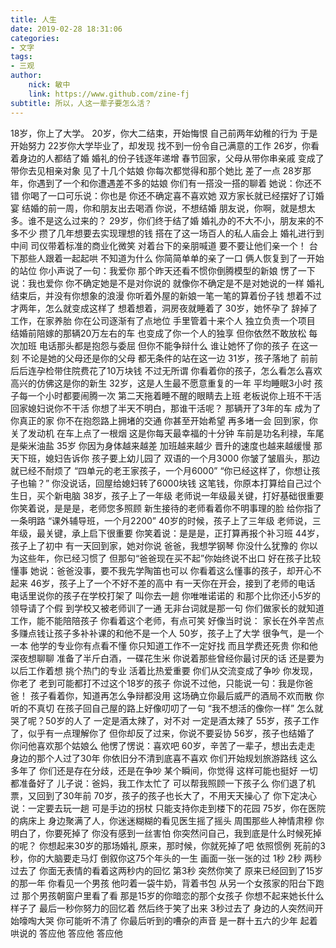 ```yaml
---
title: 人生
date: 2019-02-28 18:31:06
categories: 
- 文字
tags:
- 三观
author:
    nick: 敏中
    link: https://www.github.com/zine-fj
subtitle: 所以，人这一辈子要怎么活？
---
```

18岁，你上了大学。
20岁，你大二结束，开始悔恨
自己前两年幼稚的行为
于是开始努力
22岁你大学毕业了，却发现
找不到一份令自己满意的工作
26岁，你看着身边的人都结了婚
婚礼的份子钱逐年递增
春节回家，父母从带你串亲戚
变成了带你去见相亲对象
见了十几个姑娘
你每次都觉得和那个她比
差了一点
28岁那年，你遇到了一个和你遭遇差不多的姑娘
你们有一搭没一搭的聊着
她说：你还不错
你喝了一口可乐说：你也是
你还不确定喜不喜欢她
双方家长就已经摆好了订婚宴
结婚的前一周，你和朋友出去喝酒
你说，不想结婚
朋友说，你啊，就是想太多。谁不是这么过来的？ 
29岁，你们终于结了婚
婚礼办的不大不小，朋友来的不多不少
攒了几年想要去实现理想的钱
搭在了这一场百人的私人庙会上
婚礼进行到中间
司仪带着标准的商业化微笑
对着台下的亲朋喊道
要不要让他们亲一个！
台下那些人跟着一起起哄
不知道为什么
你简简单单的亲了一口 
俩人恢复到了一开始的站位
你小声说了一句：我爱你
那个昨天还看不惯你倒腾模型的新娘
愣了一下说：我也爱你
你不确定她是不是对你说的
就像你不确定是不是对她说的一样
婚礼结束后，并没有你想象的浪漫
你听着外屋的新娘一笔一笔的算着份子钱
想着不过才两年，怎么就变成这样了
想着想着，洞房夜就睡着了
30岁，她怀孕了
辞掉了工作，在家养胎
你在公司逐渐有了点地位
手里管着十来个人
独立负责一个项目
结婚前陪嫁的那辆20万左右的车
也变成了你一个人的独享
但你依然不敢放松
每次加班
电话那头都是抱怨与委屈
但你不能争辩什么
谁让她怀了你的孩子
在这一刻
不论是她的父母还是你的父母
都无条件的站在这一边
31岁，孩子落地了
前前后后连孕检带住院费花了10万块钱
不过无所谓
你看着你的孩子，怎么看怎么喜欢
高兴的仿佛这是你的新生
32岁，这是人生最不愿意重复的一年
平均睡眠3小时
孩子每一个小时都要闹腾一次
第二天拖着睡不醒的眼睛去上班
老板说你上班不干活
回家媳妇说你不干活
你想了半天不明白，那谁干活呢？
那辆开了3年的车
成为了你真正的家
你不在抱怨路上拥堵的交通
你甚至开始希望
再多堵一会
回到家，你关了发动机
在车上点了一根烟
这是你每天最幸福的十分钟
车前是功名利禄，车尾是柴米油盐
35岁 你因为身体越来越差
加班越来越少
晋升的速度也越来越缓慢 
那天下班，媳妇告诉你
孩子要上幼儿园了
双语的一个月3000
你皱了皱眉头，那边就已经不耐烦了
“四单元的老王家孩子，一个月6000”
“你已经这样了，你想让孩子也输？”
你没说话，回屋给媳妇转了6000块钱
这笔钱，你原本打算给自己过个生日，买个新电脑
38岁，孩子上了一年级
老师说一年级最关键，打好基础很重要
你笑着说，是是是，老师您多照顾
新生接待的老师看着你不明事理的脸
给你指了一条明路
“课外辅导班，一个月2200”
40岁的时候，孩子上了三年级
老师说，三年级，最关键，承上启下很重要
你笑着说：是是是，正打算再报个补习班
44岁，孩子上了初中
有一天回到家，她对你说
爸爸，我想学钢琴
你没什么犹豫的
你以为这些年，你已经习惯了
但那句“爸爸现在买不起”你始终说不出口
好在孩子比较懂事
她说：爸爸没事，要不我先学陶笛也可以
你看着这么懂事的孩子，却开心不起来
46岁，孩子上了一个不好不差的高中
有一天你在开会，接到了老师的电话
电话里说你的孩子在学校打架了
叫你去一趟 
你唯唯诺诺的
和那个比你还小5岁的领导请了个假
到学校又被老师训了一通
无非台词就是那一句
你们做家长的就知道工作，能不能陪陪孩子
你看着这个老师，有点可笑
好像当时说：
家长在外辛苦点
多赚点钱让孩子多补补课的和他不是一个人
50岁，孩子上了大学
很争气，是一个一本
他学的专业你有点看不懂
你只知道工作不一定好找
而且学费还死贵
你和他深夜想聊聊
准备了半斤白酒，一碟花生米
你说着那些曾经你最讨厌的话
还是要为以后工作着想
挑个热门的专业
活着比热爱重要
你们从交流变成了争吵
你发现，你老了
老到可能都打不过这个18岁的孩子
你说不过他，只能说一句：我是你爸爸！
孩子看着你，知道再怎么争辩都没用
这场确立你最后威严的酒局不欢而散
你听的不真切
在孩子回自己屋的路上好像叨叨了一句
“我不想活的像你一样”
怎么就哭了呢？50岁的人了
一定是酒太辣了，对不对
一定是酒太辣了
55岁，孩子工作了，似乎有一点理解你了
但你却反了过来，你说不要妥协
56岁，孩子也结婚了
你问他喜欢那个姑娘么
他愣了愣说：喜欢吧
60岁，辛苦了一辈子，想出去走走
身边的那个人过了30年
你依旧分不清到底喜不喜欢
你们开始规划旅游路线
这么多年了
你们还是存在分歧，还是在争吵
某个瞬间，你觉得
这样可能也挺好
一切都准备好了
儿子说：爸妈，我工作太忙了
可以帮我照顾一下孩子么
你们退了机票，又回到了30年前
70岁，孩子的孩子也长大了，不用天天操心了
你下定决心说：一定要去玩一趟
可是手边的拐杖
只能支持你走到楼下的花园
75岁，你在医院的病床上
身边聚满了人，你迷迷糊糊的看见医生摇了摇头
周围那些人神情肃穆
你明白了，你要死掉了
你没有感到一丝害怕
你突然问自己，我到底是什么时候死掉的呢？
你想起来30岁的那场婚礼
原来，那时候，你就死掉了吧
依照惯例
死前的3秒，你的大脑要走马灯
倒叙你这75个年头的一生
画面一张一张的过
1秒
2秒
两秒过去了
你面无表情的看着这两秒内的回忆
第3秒
突然你笑了
原来已经回到了15岁的那一年
你看见一个男孩
他叼着一袋牛奶，背着书包
从另一个女孩家的阳台下跑过
那个男孩朝窗户里看了看
那是15岁的你暗恋的那个女孩子
你想不起来她长什么样子了
最后一秒你努力的回忆着
然后终于笑了出来
3秒过去了
身边的人突然间开始嚎啕大哭
你可能听不清了
你最后听到的嘈杂的声音
是一群十五六的少年 起着哄说的
答应他
答应他
答应他